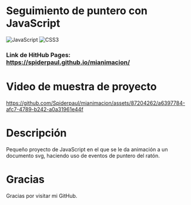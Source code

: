 # Seguimiento de puntero con JavaScript
![JavaScript](https://img.shields.io/badge/javascript-%23323330.svg?style=flat&logo=javascript&logoColor=%23F7DF1E) ![CSS3](https://img.shields.io/badge/css3-%231572B6.svg?style=flat&logo=css3&logoColor=white)

### Link de HitHub Pages: <a>https://spiderpaul.github.io/mianimacion/</a>

# Video de muestra de proyecto
https://github.com/Spiderpaul/mianimacion/assets/87204262/a6397784-afc7-4789-b242-a0a31961e44f

# Descripción
Pequeño proyecto de JavaScript en el que se le da animación a un documento svg, haciendo uso de eventos de puntero del ratón. 

# Gracias
Gracias por visitar mi GitHub.
